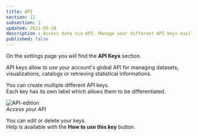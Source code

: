 ```yaml
---
title: API
section: 12
subsection: 2
updated: 2021-09-20
description : Access data via API. Manage your different API keys easily.
published: false
---
```

On the settings page you will find the **API Keys** section.

API keys allow to use your account's global API for managing datasets, visualizations, catalogs or retrieving statistical informations.

You can create multiple different API keys.  
Each key has its own label which allows them to be differentiated.

![API-edition](./images/user-guide/api-edit.jpg)  
*Access your API*

You can edit or delete your keys.  
Help is available with the **How to use this key** button.
